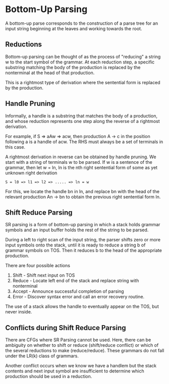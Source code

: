 # Bottom-Up Parsing

A bottom-up parse corresponds to the construction of a parse tree for an input string beginning at the leaves and working towards the root.

## Reductions

Bottom-up parsing can be thought of as the process of "reducing" a string w to the start symbol of the grammar. At each reduction step, a specific substring matching the body of the production is replaced by the nonterminal at the head of that production.

This is a rightmost type of derivation where the sentential form is replaced by the production.

## Handle Pruning

Informally, a handle is a substring that matches the body of a production, and whose reduction represents one step along the reverse of a rightmost derivation.

For example, if S => aAw => acw, then production A -> c in the position following a is a handle of acw. The RHS must always be a set of terminals in this case.

A rightmost derivation in reverse can be obtained by handle pruning. We start with a string of terminals w to be parsed. If w is a sentence of the grammar, then let w = ln, ln is the nth right sentential form of some as yet unknown right derivation
```
S = l0 => l1 => l2 => ..... => ln = w
```
For this, we locate the handle bn in ln, and replace bn with the head of the relevant production An -> bn to obtain the previous right sentential form ln.

## Shift Reduce Parsing

SR parsing is a form of bottom-up parsing in which a stack holds grammar symbols and an input buffer holds the rest of the string to be parsed.

During a left to right scan of the input string, the parser shifts zero or more input symbols onto the stack, until it is ready to reduce a string b of grammar symbols on TOS. Then it reduces b to the head of the appropriate production.

There are four possible actions
1. Shift - Shift next input on TOS
2. Reduce - Locate left end of the stack and replace string with nonterminal
3. Accept - Announce successful completion of parsing
4. Error - Discover syntax error and call an error recovery routine.

The use of a stack allows the handle to eventually appear on the TOS, but never inside.

## Conflicts during Shift Reduce Parsing

There are CFGs where SR Parsing cannot be used. Here, there can be ambiguity on whether to shift or reduce (shift/reduce conflict) or which of the several reductions to make (reduce/reduce). These grammars do not fall under the LR(k) class of grammars.

Another conflict occurs when we know we have a handlem but the stack contents and next input symbol are insufficient to determine which production should be used in a reduction.

